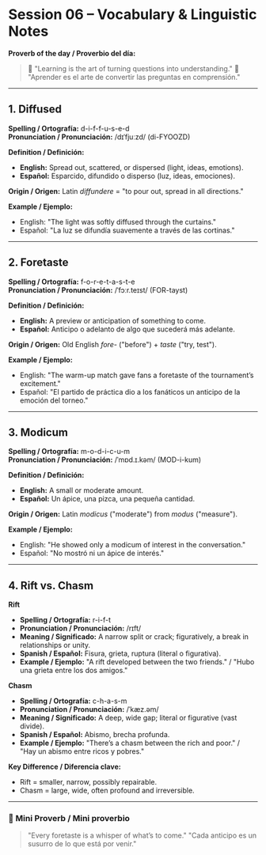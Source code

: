 # Session 06 – Vocabulary & Linguistic Notes

**Proverb of the day / Proverbio del día:**
> 🌱 "Learning is the art of turning questions into understanding."
> 🌱 "Aprender es el arte de convertir las preguntas en comprensión."

---

## 1. Diffused

**Spelling / Ortografía:** d-i-f-f-u-s-e-d  
**Pronunciation / Pronunciación:** /dɪˈfjuːzd/ (di-FYOOZD)

**Definition / Definición:**
- **English:** Spread out, scattered, or dispersed (light, ideas, emotions).
- **Español:** Esparcido, difundido o disperso (luz, ideas, emociones).

**Origin / Origen:** Latin *diffundere* = "to pour out, spread in all directions."

**Example / Ejemplo:**
- English: "The light was softly diffused through the curtains."
- Español: "La luz se difundía suavemente a través de las cortinas."

---

## 2. Foretaste

**Spelling / Ortografía:** f-o-r-e-t-a-s-t-e  
**Pronunciation / Pronunciación:** /ˈfɔːr.teɪst/ (FOR-tayst)

**Definition / Definición:**
- **English:** A preview or anticipation of something to come.
- **Español:** Anticipo o adelanto de algo que sucederá más adelante.

**Origin / Origen:** Old English *fore-* ("before") + *taste* ("try, test").

**Example / Ejemplo:**
- English: "The warm-up match gave fans a foretaste of the tournament’s excitement."
- Español: "El partido de práctica dio a los fanáticos un anticipo de la emoción del torneo."

---

## 3. Modicum

**Spelling / Ortografía:** m-o-d-i-c-u-m  
**Pronunciation / Pronunciación:** /ˈmɒd.ɪ.kəm/ (MOD-i-kum)

**Definition / Definición:**
- **English:** A small or moderate amount.
- **Español:** Un ápice, una pizca, una pequeña cantidad.

**Origin / Origen:** Latin *modicus* ("moderate") from *modus* ("measure").

**Example / Ejemplo:**
- English: "He showed only a modicum of interest in the conversation."
- Español: "No mostró ni un ápice de interés."

---

## 4. Rift vs. Chasm

**Rift**  
- **Spelling / Ortografía:** r-i-f-t  
- **Pronunciation / Pronunciación:** /rɪft/  
- **Meaning / Significado:** A narrow split or crack; figuratively, a break in relationships or unity.
- **Spanish / Español:** Fisura, grieta, ruptura (literal o figurativa).
- **Example / Ejemplo:** "A rift developed between the two friends." / "Hubo una grieta entre los dos amigos."

**Chasm**  
- **Spelling / Ortografía:** c-h-a-s-m  
- **Pronunciation / Pronunciación:** /ˈkæz.əm/  
- **Meaning / Significado:** A deep, wide gap; literal or figurative (vast divide).
- **Spanish / Español:** Abismo, brecha profunda.
- **Example / Ejemplo:** "There’s a chasm between the rich and poor." / "Hay un abismo entre ricos y pobres."

**Key Difference / Diferencia clave:**
- Rift = smaller, narrow, possibly repairable.
- Chasm = large, wide, often profound and irreversible.

---

### 🌱 Mini Proverb / Mini proverbio
> "Every foretaste is a whisper of what’s to come."
> "Cada anticipo es un susurro de lo que está por venir."

